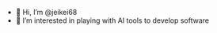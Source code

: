 - 👋 Hi, I’m @jeikei68
- 👀 I’m interested in playing with AI tools to develop software


<!---
jeikei68/jeikei68 is a ✨ special ✨ repository because its `README.md` (this file) appears on your GitHub profile.
You can click the Preview link to take a look at your changes.
--->
